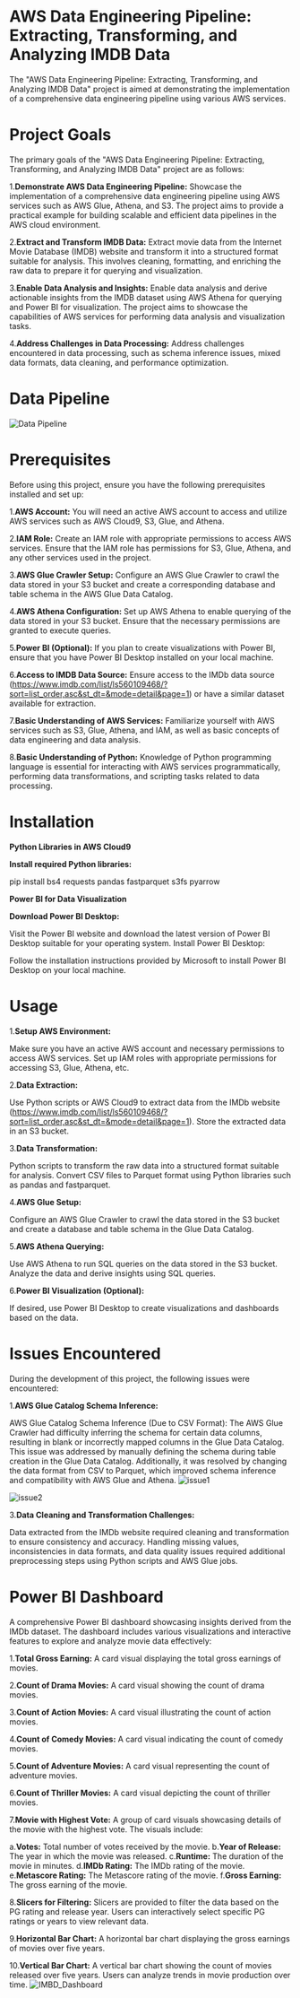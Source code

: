 # AWS Data Engineering Pipeline: Extracting, Transforming, and Analyzing IMDB Data
The "AWS Data Engineering Pipeline: Extracting, Transforming, and Analyzing IMDB Data" project is aimed at demonstrating the implementation of a comprehensive data engineering pipeline using various AWS services. 

# Project Goals
The primary goals of the "AWS Data Engineering Pipeline: Extracting, Transforming, and Analyzing IMDB Data" project are as follows:

1.**Demonstrate AWS Data Engineering Pipeline:** Showcase the implementation of a comprehensive data engineering pipeline using AWS services such as AWS Glue, Athena, and S3. The project aims to provide a practical example for building scalable and efficient data pipelines in the AWS cloud environment.

2.**Extract and Transform IMDB Data:** Extract movie data from the Internet Movie Database (IMDB) website and transform it into a structured format suitable for analysis. This involves cleaning, formatting, and enriching the raw data to prepare it for querying and visualization.

3.**Enable Data Analysis and Insights:** Enable data analysis and derive actionable insights from the IMDB dataset using AWS Athena for querying and Power BI for visualization. The project aims to showcase the capabilities of AWS services for performing data analysis and visualization tasks.

4.**Address Challenges in Data Processing:** Address challenges encountered in data processing, such as schema inference issues, mixed data formats, data cleaning, and performance optimization.

# Data Pipeline
![Data Pipeline](https://github.com/Shivam200202/IMDB_AWS-Data-Engineering-Pipeline/assets/159875270/30fabc8d-6403-4c2c-a809-b49701f72ca9)

# Prerequisites
Before using this project, ensure you have the following prerequisites installed and set up:

1.**AWS Account:** You will need an active AWS account to access and utilize AWS services such as AWS Cloud9, S3, Glue, and Athena.

2.**IAM Role:** Create an IAM role with appropriate permissions to access AWS services. Ensure that the IAM role has permissions for S3, Glue, Athena, and any other services used in the project.

3.**AWS Glue Crawler Setup:** Configure an AWS Glue Crawler to crawl the data stored in your S3 bucket and create a corresponding database and table schema in the AWS Glue Data Catalog.

4.**AWS Athena Configuration:** Set up AWS Athena to enable querying of the data stored in your S3 bucket. Ensure that the necessary permissions are granted to execute queries.

5.**Power BI (Optional):** If you plan to create visualizations with Power BI, ensure that you have Power BI Desktop installed on your local machine.

6.**Access to IMDB Data Source:** Ensure access to the IMDb data source (https://www.imdb.com/list/ls560109468/?sort=list_order,asc&st_dt=&mode=detail&page=1) or have a similar dataset available for extraction.

7.**Basic Understanding of AWS Services:** Familiarize yourself with AWS services such as S3, Glue, Athena, and IAM, as well as basic concepts of data engineering and data analysis.

8.**Basic Understanding of Python:** Knowledge of Python programming language is essential for interacting with AWS services programmatically, performing data transformations, and scripting tasks related to data processing.


# Installation
**Python Libraries in AWS Cloud9**

**Install required Python libraries:**

pip install bs4 requests pandas fastparquet s3fs pyarrow

**Power BI for Data Visualization**

**Download Power BI Desktop:**

Visit the Power BI website and download the latest version of Power BI Desktop suitable for your operating system.
Install Power BI Desktop:

Follow the installation instructions provided by Microsoft to install Power BI Desktop on your local machine.

# Usage
1.**Setup AWS Environment:**

Make sure you have an active AWS account and necessary permissions to access AWS services.
Set up IAM roles with appropriate permissions for accessing S3, Glue, Athena, etc.

2.**Data Extraction:**

Use Python scripts or AWS Cloud9 to extract data from the IMDb website (https://www.imdb.com/list/ls560109468/?sort=list_order,asc&st_dt=&mode=detail&page=1).
Store the extracted data in an S3 bucket.

3.**Data Transformation:**

Python scripts to transform the raw data into a structured format suitable for analysis.
Convert CSV files to Parquet format using Python libraries such as pandas and fastparquet.

4.**AWS Glue Setup:**

Configure an AWS Glue Crawler to crawl the data stored in the S3 bucket and create a database and table schema in the Glue Data Catalog.

5.**AWS Athena Querying:**

Use AWS Athena to run SQL queries on the data stored in the S3 bucket.
Analyze the data and derive insights using SQL queries.

6.**Power BI Visualization (Optional):**

If desired, use Power BI Desktop to create visualizations and dashboards based on the data.

# Issues Encountered
During the development of this project, the following issues were encountered:

1.**AWS Glue Catalog Schema Inference:**

AWS Glue Catalog Schema Inference (Due to CSV Format):
The AWS Glue Crawler had difficulty inferring the schema for certain data columns, resulting in blank or incorrectly mapped columns in the Glue Data Catalog. This issue was addressed by manually defining the schema during table creation in the Glue Data Catalog. Additionally, it was resolved by changing the data format from CSV to Parquet, which improved schema inference and compatibility with AWS Glue and Athena.
![issue1](https://github.com/Shivam200202/IMDB_AWS-Data-Engineering-Pipeline/assets/159875270/47b2ad4d-1f2e-40ba-8e2d-87264562f0a8)

![issue2](https://github.com/Shivam200202/IMDB_AWS-Data-Engineering-Pipeline/assets/159875270/9fa62270-f3a9-477e-8d31-90d0195103a2)


3.**Data Cleaning and Transformation Challenges:**

Data extracted from the IMDb website required cleaning and transformation to ensure consistency and accuracy. Handling missing values, inconsistencies in data formats, and data quality issues required additional preprocessing steps using Python scripts and AWS Glue jobs.

# Power BI Dashboard
A comprehensive Power BI dashboard showcasing insights derived from the IMDb dataset. The dashboard includes various visualizations and interactive features to explore and analyze movie data effectively:

1.**Total Gross Earning:** A card visual displaying the total gross earnings of movies.

2.**Count of Drama Movies:** A card visual showing the count of drama movies.

3.**Count of Action Movies:** A card visual illustrating the count of action movies.

4.**Count of Comedy Movies:** A card visual indicating the count of comedy movies.

5.**Count of Adventure Movies:** A card visual representing the count of adventure movies.

6.**Count of Thriller Movies:** A card visual depicting the count of thriller movies.

7.**Movie with Highest Vote:** A group of card visuals showcasing details of the movie with the highest vote. The visuals include:

a.**Votes:** Total number of votes received by the movie.
b.**Year of Release:** The year in which the movie was released.
c.**Runtime:** The duration of the movie in minutes.
d.**IMDb Rating:** The IMDb rating of the movie.
e.**Metascore Rating:** The Metascore rating of the movie.
f.**Gross Earning:** The gross earning of the movie.

8.**Slicers for Filtering:** Slicers are provided to filter the data based on the PG rating and release year. Users can interactively select specific PG ratings or years to view relevant data.

9.**Horizontal Bar Chart:** A horizontal bar chart displaying the gross earnings of movies over five years.

10.**Vertical Bar Chart:** A vertical bar chart showing the count of movies released over five years. Users can analyze trends in movie production over time.
![IMBD_Dashboard](https://github.com/Shivam200202/IMDB_AWS-Data-Engineering-Pipeline/assets/159875270/4c30f6fd-5785-4662-9968-a2a0a5f684d1)

